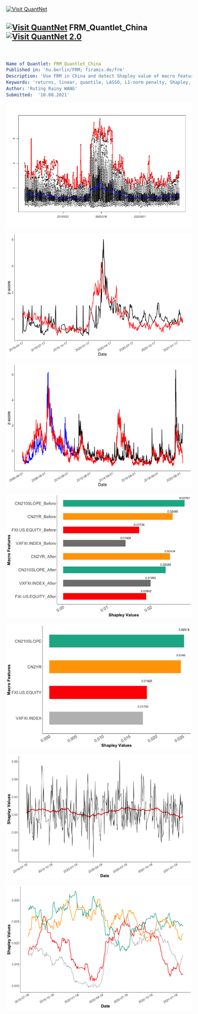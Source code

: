 [<img src="https://github.com/QuantLet/Styleguide-and-FAQ/blob/master/pictures/banner.png" width="888" alt="Visit QuantNet">](http://quantlet.de/)

## [<img src="https://github.com/QuantLet/Styleguide-and-FAQ/blob/master/pictures/qloqo.png" alt="Visit QuantNet">](http://quantlet.de/) **FRM_Quantlet_China** [<img src="https://github.com/QuantLet/Styleguide-and-FAQ/blob/master/pictures/QN2.png" width="60" alt="Visit QuantNet 2.0">](http://quantlet.de/)

```yaml


Name of Quantlet: FRM_Quantlet_China
Published in: 'hu.berlin/FRM; firamis.de/frm'
Description: 'Use FRM in China and detect Shapley value of macro features'
Keywords: 'returns, linear, quantile, LASSO, L1-norm penalty, Shapley, Financial Risk Meter'
Author: 'Ruting Rainy WANG' 
Submitted:  '10.08.2021'
```

![Picture1](Boxplot_20190417_20210210_Asia.png)

![Picture2](RiskMeasure.png)

![Picture3](RiskMeasure_history.png)

![Picture4](Shapley_Mean_Compare.png)

![Picture5](Shapley_Mean_n2.png)

![Picture6](Shapley_Win_Mean.png)

![Picture7](Shapley_rolling.png)